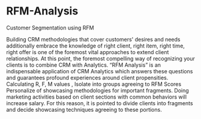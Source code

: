 # RFM-Analysis
Customer Segmentation using RFM


Building CRM methodologies that cover customers' desires and needs additionally embrace the knowledge of right client, right item, right time, right offer is one of the foremost vital approaches to extend client relationships. At this point, the foremost compelling way of recognizing your clients is to combine CRM with Analytics. “RFM Analysis” is an indispensable application of CRM Analytics which answers these questions and guarantees profound experiences around client propensities. Calculating R, F, M values , Isolate into groups agreeing to RFM Scores Personalize of showcasing methodologies for important fragments. Doing marketing activities based on client sections with common behaviors will increase salary. For this reason, it is pointed to divide clients into fragments and decide showcasing techniques agreeing to these portions.
